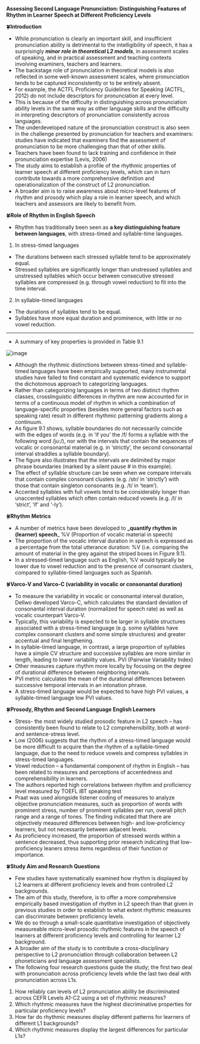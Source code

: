 **Assessing Second Language Pronunciation: Distinguishing Features of Rhythm in Learner Speech at Different Proficiency Levels**

🍀**Introduction**
-	While pronunciation is clearly an important skill, and insufficient pronunciation ability is detrimental to the intelligibility of speech, it has a surprisingly _**minor role in theoretical L2 models**_, in assessment scales of speaking, and in practical assessment and teaching contexts involving examiners, teachers and learners.
-	The backstage role of pronunciation in theoretical models is also reflected in some well-known assessment scales, where pronunciation tends to be captured inconsistently or to be entirely absent. 
-	For example, the ACTFL Proficiency Guidelines for Speaking (ACTFL, 2012) do not include descriptors for pronunciation at every level.
-	This is because of the difficulty in distinguishing across pronunciation ability levels in the same way as other language skills and the difficulty in interpreting descriptors of pronunciation consistently across languages.
-	The underdeveloped nature of the pronunciation construct is also seen in the challenge presented by pronunciation for teachers and examiners: studies have indicated that examiners find the assessment of pronunciation to be more challenging than that of other skills.
-	Teachers have been found to lack training and confidence in their pronunciation expertise (Levis, 2006)
-	The study aims to establish a profile of the rhythmic properties of learner speech at different proficiency levels, which can in turn contribute towards a more comprehensive definition and operationalization of the construct of L2 pronunciation.
-	A broader aim is to raise awareness about micro-level features of rhythm and prosody which play a role in learner speech, and which teachers and assessors are likely to benefit from.

🍀**Role of Rhythm in English Speech** 
-	Rhythm has traditionally been seen as **a key distinguishing feature between languages**, with stress-timed and syllable-time languages. 
1. In stress-timed languages 
 + The durations between each stressed syllable tend to be approximately equal.
 + Stressed syllables are significantly longer than unstressed syllables and unstressed syllables which occur between consecutive stressed syllables are compressed (e.g. through vowel reduction) to fit into the time interval. 
2. In syllable-timed languages
- The durations of syllables tend to be equal.
- Syllables have more equal duration and prominence, with little or no vowel reduction.
----------
-	A summary of key properties is provided in Table 9.1

![image](https://github.com/Alexwcjung/EPA23/assets/127401494/fbfe9583-fce5-412b-a1bb-542eb3018550)


-	Although the rhythmic distinctions between stress-timed and syllable-timed languages have been empirically supported, many instrumental studies have failed to find constant and systematic evidence to support the dichotomous approach to categorizing languages. 
-	Rather than categorizing languages in terms of two distinct rhythm classes, crosslinguistic differences in rhythm are now accounted for in terms of a continuous model of rhythm in which a combination of language-specific properties (besides more general factors such as speaking rate) result in different rhythmic patterning gradients along a continuum.
-	As figure 9.1 shows, syllable boundaries do not necessarily coincide with the edges of words (e.g. in ‘if you’ the /f/ forms a syllable with the following word /ju:/), nor with the intervals that contain the sequences of vocalic or consonantal material (e.g. in ‘strictly’, the second consonantal interval straddles a syllable boundary). 
-	The figure also illustrates that the intervals are delimited by major phrase boundaries (marked by a silent pause # in this example). 
-	The effect of syllable structure can be seen when we compare intervals that contain complex consonant clusters (e.g. /str/ in ‘strictly’) with those that contain singleton consonants (e.g. /t/ in ‘team’).
-	Accented syllables with full vowels tend to be considerably longer than unaccented syllables which often contain reduced vowels (e.g. /I/ in ‘strict’, ‘if’ and ‘-ly’).

🍀**Rhythm Metrics**
-	A number of metrics have been developed to **_quantify rhythm in (learner) speech**_ %V (Proportion of vocalic material in speech)
-	The proportion of the vocalic interval duration in speech is expressed as a percentage from the total utterance duration: %V (i.e. comparing the amount of material in the grey against the striped boxes in Figure 9.1).
-	In a stressed-timed language such as English, %V would typically be lower due to vowel reduction and to the presence of consonant clusters, compared to syllable-timed languages such as Spanish. 

🍀**Varco-V and Varco-C (variability in vocalic or consonantal duration)**
-	To measure the variability in vocalic or consonantal interval duration, Dellwo developed Varco-C, which calculates the standard deviation of consonantal interval duration (normalized for speech rate) as well as vocalic counterpart Varco-V.
-	Typically, this variability is expected to be larger in syllable structures associated with a stress-timed language (e.g. some syllables have complex consonant clusters and some simple structures) and greater accentual and final lengthening. 
-	In syllable-timed language, in contrast, a large proportion of syllables have a simple CV structure and successive syllables are more similar in length, leading to lower variability values.
PVI (Pairwise Variability Index)
-	Other measures capture rhythm more locally by focusing on the degree of durational difference between neighboring intervals.
-	PVI metric calculates the mean of the durational differences between successive temporal intervals in an intonation phrase. 
-	A stress-timed language would be expected to have high PVI values, a syllable-timed language low PVI values.

🍀**Prosody, Rhythm and Second Language English Learners**
-	Stress- the most widely studied prosodic feature in L2 speech – has consistently been found to relate to L2 comprehensibility, both at word- and sentence-stress level.
-	Low (2006) suggests that the rhythm of a stress-timed language would be more difficult to acquire than the rhythm of a syllable-timed language, due to the need to reduce vowels and compress syllables in stress-timed languages.  
-	Vowel reduction – a fundamental component of rhythm in English – has been related to measures and perceptions of accentedness and comprehensibility in learners. 
-	The authors reported high correlations between rhythm and proficiency level measured by TOEFL iBT speaking test 
-	Praat was used alongside listener coding of measures to analyze objective pronunciation measures, such as proportion of words with prominent stress, number of prominent syllables per run, overall pitch range and a range of tones. The finding indicated that there are objectively measured differences between high- and low-proficiency learners, but not necessarily between adjacent levels. 
-	As proficiency increased, the proportion of stressed words within a sentence decreased, thus supporting prior research indicating that low-proficiency leaners stress items regardless of their function or importance. 

🍀**Study Aim and Research Questions**
-	Few studies have systematically examined how rhythm is displayed by L2 learners at different proficiency levels and from controlled L2 backgrounds. 
-	The aim of this study, therefore, is to offer a more comprehensive empirically based investigation of rhythm in L2 speech than that given in previous studies in order to establish to what extent rhythmic measures can discriminate between proficiency levels.
-	We do so through a small-scale quantitative investigation of objectively measureable micro-level prosodic rhythmic features in the speech of learners at different proficiency levels and controlling for learner L2 background.
-	A broader aim of the study is to contribute a cross-disciplinary perspective to L2 pronunciation through collaboration between L2 phoneticians and language assessment specialists.
-	The following four research questions guide the study; the first two deal with pronunciation across proficiency levels while the last two deal with pronunciation across L1s.
1)	How reliably can levels of L2 pronunciation ability be discriminated across CEFR Levels A1-C2 using a set of rhythmic measures? 
2)	Which rhythmic measures have the highest discriminative properties for particular proficiency levels?
3)	How far do rhythmic measures display different patterns for learners of different L1 backgrounds?
4)	Which rhythmic measures display the largest differences for particular L1s?

